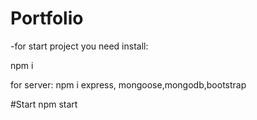 # Portfolio
-for start project you need install:

npm i

for server:
npm i express, mongoose,mongodb,bootstrap

#Start
npm start
